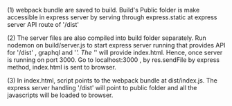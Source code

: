 (1) webpack bundle are saved to build. Build's Public folder is make accessible in express server by serving through
express.static at express server API route of '/dist'

(2) The server files are also compiled into build folder separately. Run nodemon on build/server.js to start express server running that provides API for '/dist' , graphql and '*'. The '*' will provide index.html. Hence, once server is running on port 3000. Go to localhost:3000 , by res.sendFile by express method, index.html is sent to browser.

(3) In index.html, script points to the webpack bundle at dist/index.js. The express server handling '/dist' will point to public folder and all the javascripts will be loaded to browser.